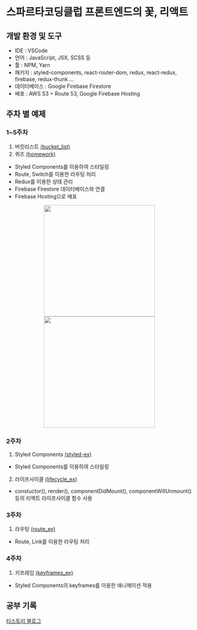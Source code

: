 # 스파르타코딩클럽 프론트엔드의 꽃, 리액트

## 개발 환경 및 도구
- IDE : VSCode
- 언어 : JavaScript, JSX, SCSS 등
- 툴 : NPM, Yarn
- 패키지 : styled-components, react-router-dom, redux, react-redux, firebase, redux-thunk ...
- 데이터베이스 : Google Firebase Firestore
- 배포 : AWS S3 + Route 53, Google Firebase Hosting

## 주차 별 예제
### 1~5주차
1. 버킷리스트 [(bucket_list)](./bucket_list)
2. 퀴즈 [(homework)](./homework)
- Styled Components를 이용하여 스타일링
- Route, Switch를 이용한 라우팅 처리
- Redux를 이용한 상태 관리
- Firebase Firestore 데이터베이스와 연결
- Firebase Hosting으로 배포
<div align="center">
  <img src="https://user-images.githubusercontent.com/75527311/127738781-4e66efe8-48d2-4a34-953b-a5f0c4c57e0d.PNG" width="300"/>
  <img src="https://user-images.githubusercontent.com/75527311/126059276-7a5dcd48-3df6-4379-b1a2-0891805d3e19.PNG" width="300"/>
</div>

### 2주차
1. Styled Components [(styled-ex)](./styled-ex)
- Styled Components를 이용하여 스타일링
2. 라이프사이클 [(lifecycle_ex)](./lifecycle_ex)
- constuctor(), render(), componentDidMount(), componentWillUnmount() 등의 리액트 라이프사이클 함수 사용

### 3주차
1. 라우팅 [(route_ex)](./route_ex)
- Route, Link를 이용한 라우팅 처리

### 4주차
1. 키프레임 [(keyframes_ex)](./keyframes_ex)
- Styled Components의 keyframes를 이용한 애니메이션 적용

## 공부 기록
[티스토리 블로그](https://askges20.tistory.com/category/%5B%EC%8A%A4%ED%8C%8C%EB%A5%B4%ED%83%80%EC%BD%94%EB%94%A9%ED%81%B4%EB%9F%BD%5D/%ED%94%84%EB%A1%A0%ED%8A%B8%EC%97%94%EB%93%9C%EC%9D%98%20%EA%BD%83%2C%20%EB%A6%AC%EC%95%A1%ED%8A%B8)
